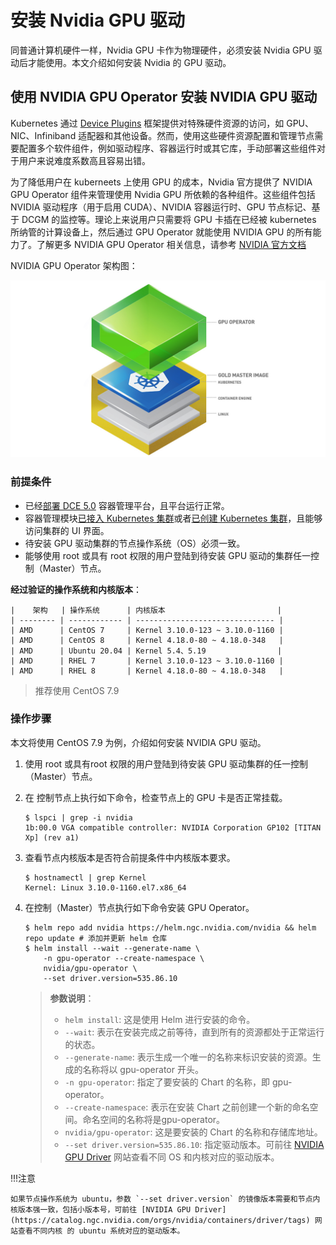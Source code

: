 # 安装 Nvidia GPU 驱动

同普通计算机硬件一样，Nvidia GPU 卡作为物理硬件，必须安装 Nvidia GPU 驱动后才能使用。本文介绍如何安装 Nvidia 的 GPU 驱动。

## 使用 NVIDIA GPU Operator 安装 NVIDIA GPU 驱动

Kubernetes 通过 [Device Plugins](https://kubernetes.io/docs/concepts/extend-kubernetes/compute-storage-net/device-plugins/) 框架提供对特殊硬件资源的访问，如 GPU、NIC、Infiniband 适配器和其他设备。然而，使用这些硬件资源配置和管理节点需要配置多个软件组件，例如驱动程序、容器运行时或其它库，手动部署这些组件对于用户来说难度系数高且容易出错。

为了降低用户在 kuberneets 上使用 GPU 的成本，Nvidia 官方提供了 NVIDIA GPU Operator 组件来管理使用 Nvidia GPU 所依赖的各种组件。这些组件包括 NVIDIA 驱动程序（用于启用 CUDA）、NVIDIA 容器运行时、GPU 节点标记、基于 DCGM 的监控等。理论上来说用户只需要将 GPU 卡插在已经被 kubernetes 所纳管的计算设备上，然后通过 GPU Operator 就能使用 NVIDIA GPU 的所有能力了。了解更多 NVIDIA GPU Operator 相关信息，请参考 [NVIDIA 官方文档](https://docs.nvidia.com/datacenter/cloud-native/gpu-operator/latest/index.html)

NVIDIA GPU Operator 架构图：

![NVIDIA GPU Operator 架构图](images/nvidia-gpu-operator-image.jpg)

### 前提条件

- 已经[部署 DCE 5.0](https://docs.daocloud.io/install/index.html) 容器管理平台，且平台运行正常。
- 容器管理模块[已接入 Kubernetes 集群](../clusters/integrate-cluster.md)或者[已创建 Kubernetes 集群](../clusters/create-cluster.md)，且能够访问集群的 UI 界面。
- 待安装 GPU 驱动集群的节点操作系统（OS）必须一致。
- 能够使用 root 或具有 root 权限的用户登陆到待安装 GPU 驱动的集群任一控制（Master）节点。

**经过验证的操作系统和内核版本**：

    |    架构   | 操作系统      | 内核版本                         |
    | -------- | ------------ | ------------------------------- |
    | AMD      | CentOS 7     | Kernel 3.10.0-123 ~ 3.10.0-1160 |
    | AMD      | CentOS 8     | Kernel 4.18.0-80 ~ 4.18.0-348   |
    | AMD      | Ubuntu 20.04 | Kernel 5.4、5.19                |
    | AMD      | RHEL 7       | Kernel 3.10.0-123 ~ 3.10.0-1160 |
    | AMD      | RHEL 8       | Kernel 4.18.0-80 ~ 4.18.0-348   |

> 推荐使用 CentOS 7.9

### 操作步骤

本文将使用 CentOS 7.9 为例，介绍如何安装 NVIDIA GPU 驱动。

1. 使用 root 或具有root 权限的用户登陆到待安装 GPU 驱动集群的任一控制（Master）节点。

2. 在 控制节点上执行如下命令，检查节点上的 GPU 卡是否正常挂载。

    ```shell
    $ lspci | grep -i nvidia
    1b:00.0 VGA compatible controller: NVIDIA Corporation GP102 [TITAN Xp] (rev a1)
    ```

3. 查看节点内核版本是否符合前提条件中内核版本要求。
 
    ```shell
    $ hostnamectl | grep Kernel
    Kernel: Linux 3.10.0-1160.el7.x86_64
    ```

5. 在控制（Master）节点执行如下命令安装 GPU Operator。

    ```shell
    $ helm repo add nvidia https://helm.ngc.nvidia.com/nvidia && helm repo update # 添加并更新 helm 仓库
    $ helm install --wait --generate-name \
        -n gpu-operator --create-namespace \
        nvidia/gpu-operator \
        --set driver.version=535.86.10
    ```
    > **参数说明**：
    > * `helm install`: 这是使用 Helm 进行安装的命令。
    > * `--wait`: 表示在安装完成之前等待，直到所有的资源都处于正常运行的状态。
    > * `--generate-name`: 表示生成一个唯一的名称来标识安装的资源。生成的名称将以 gpu-operator 开头。
    > * `-n gpu-operator`: 指定了要安装的 Chart 的名称，即 gpu-operator。
    > * `--create-namespace`: 表示在安装 Chart 之前创建一个新的命名空间。命名空间的名称将是gpu-operator。
    > * `nvidia/gpu-operator`: 这是要安装的 Chart 的名称和存储库地址。
    > * `--set driver.version=535.86.10`: 指定驱动版本。可前往 [NVIDIA GPU Driver](https://catalog.ngc.nvidia.com/orgs/nvidia/containers/driver/tags) 网站查看不同 OS 和内核对应的驱动版本。

!!!注意

    如果节点操作系统为 ubuntu，参数 `--set driver.version` 的镜像版本需要和节点内核版本强一致，包括小版本号，可前往 [NVIDIA GPU Driver](https://catalog.ngc.nvidia.com/orgs/nvidia/containers/driver/tags) 网站查看不同内核 的 ubuntu 系统对应的驱动版本。


